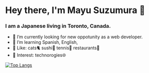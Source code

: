# Hey there, I'm Mayu Suzumura 👋
### I am a Japanese living in Toronto, Canada.

<!--
**mayupaca/mayupaca** is a ✨ _special_ ✨ repository because its `README.md` (this file) appears on your GitHub profile.

Here are some ideas to get you started:

- 🤔 I’m looking for help with ...
- 💬 Ask me about ...
- 📫 How to reach me: ...
- 😄 Pronouns: ...

-->
- 🔭 I’m currently looking for new oppotunity as a web developer.
- 🌱 I’m learning Spanish, English, 
- 💖 Like: cats🐈 sushi🍣 tennis🎾 restaurants🍴 
- 👀 Interest: technorogies🌐

[![Top Langs](https://github-readme-stats.vercel.app/api/top-langs/?mayupaca=anuraghazra&layout=compact)](https://github.com/anuraghazra/github-readme-stats)
